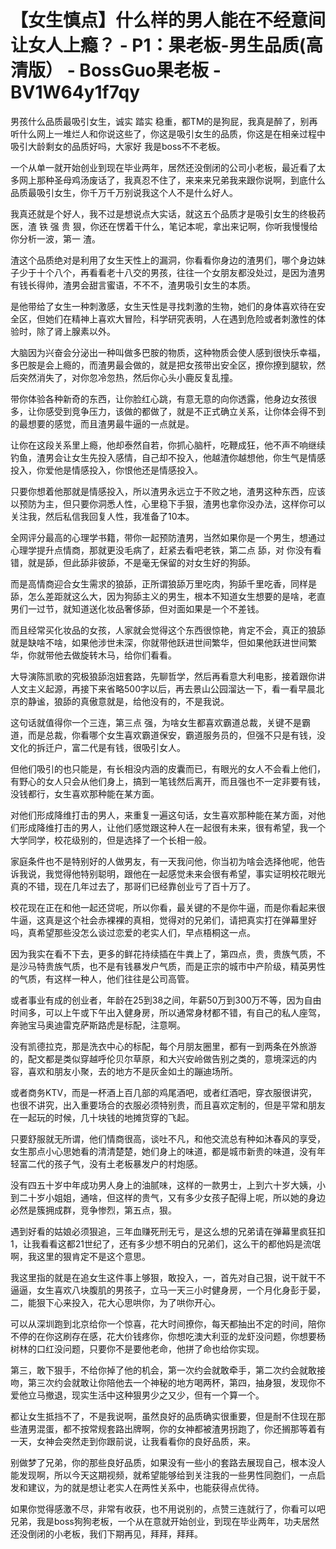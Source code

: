 # 【女生慎点】什么样的男人能在不经意间让女人上瘾？ - P1：果老板-男生品质(高清版） - BossGuo果老板 - BV1W64y1f7qy

男孩什么品质最吸引女生，诚实 踏实 稳重，都TM的是狗屁，我真是醉了，别再听什么网上一堆烂人和你说这些了，你这是吸引女生的品质，你这是在相亲过程中吸引大龄剩女的品质好吗，大家好 我是boss不不老板。

一个从单一就开始创业到现在毕业两年，居然还没倒闭的公司小老板，最近看了太多网上那种圣母鸡汤废话了，我真忍不住了，来来来兄弟我来跟你说啊，到底什么品质最吸引女生，你千万千万别说我这个人不是什么好人。

我真还就是个好人，我不过是想说点大实话，就这五个品质才是吸引女生的终极药医，渣 铁 强 贵 狠，你还在愣着干什么，笔记本呢，拿出来记啊，你听我慢慢给你分析一波，第一 渣。

渣这个品质绝对是利用了女生天性上的漏洞，你看看你身边的渣男们，哪个身边妹子少于十个八个，再看看老十八交的男孩，往往一个女朋友都没处过，是因为渣男有钱长得帅，渣男会甜言蜜语，不不不，渣男吸引女生的本质。

是他带给了女生一种刺激感，女生天性是寻找刺激的生物，她们的身体喜欢待在安全区，但她们在精神上喜欢大冒险，科学研究表明，人在遇到危险或者刺激性的体验时，除了肾上腺素以外。

大脑因为兴奋会分泌出一种叫做多巴胺的物质，这种物质会使人感到很快乐幸福，多巴胺是会上瘾的，而渣男最会做的，就是把女孩带出安全区，撩你撩到腿软，然后突然消失了，对你忽冷忽热，然后你心头小鹿反复乱撞。

带你体验各种新奇的东西，让你脸红心跳，有意无意的向你透露，他身边女孩很多，让你感受到竞争压力，该做的都做了，就是不正式确立关系，让你体会得不到的最想要的感觉，而且渣男最牛逼的一点就是。

让你在这段关系里上瘾，他却泰然自若，你抓心脑杆，吃鞭成狂，他不声不响继续钓鱼，渣男会让女生先投入感情，自己却不投入，他越渣你越想他，你生气是情感投入，你爱他是情感投入，你恨他还是情感投入。

只要你想着他那就是情感投入，所以渣男永远立于不败之地，渣男这种东西，应该以预防为主，但只要你洞悉人性，心里稳下手狠，渣男也拿你没办法，这样你可以关注我，然后私信我回复人性，我准备了10本。

全网评分最高的心理学书籍，带你一起预防渣男，当然如果你是一个男生，想通过心理学提升点情商，那就更没毛病了，赶紧去看吧老铁，第二点 舔，对 你没有看错，就是舔，但此舔非彼舔，不是毫无保留的对女生好的狗舔。

而是高情商迎合女生需求的狼舔，正所谓狼舔万里吃肉，狗舔千里吃香，同样是舔，怎么差距就这么大，因为狗舔主义的男生，根本不知道女生想要的是啥，老直男们一过节，就知道送化妆品奢侈舔，但对面如果是一个不差钱。

而且经常买化妆品的女孩，人家就会觉得这个东西很惊艳，肯定不会，真正的狼舔就是缺啥不啥，如果他涉世未深，你就带他跃进世间繁华，但如果他跃进世间繁华，你就带他去做旋转木马，给你们看看。

大导演陈凯歌的究极狼舔泡妞套路，先聊哲学，然后再看意大利电影，接着跟你讲人文主义起源，再接下来省略500字以后，再去景山公园溜达一下，看一看早晨北京的静谧，狼舔的真傲意就是，给他没有的，不是我说。

这句话就值得你一个三连，第三点 强，为啥女生都喜欢霸道总裁，关键不是霸道，而是总裁，你看哪个女生喜欢霸道保安，霸道服务员的，但强不只是有钱，没文化的拆迁户，富二代是有钱，很吸引女人。

但他们吸引的也只能是，有长相没内涵的皮囊而已，有眼光的女人不会看上他们，有野心的女人只会从他们身上，搞到一笔钱然后离开，而且强也不一定非要有钱，没钱都行，女生喜欢那种能在某方面。

对他们形成降维打击的男人，来重复一遍这句话，女生喜欢那种能在某方面，对他们形成降维打击的男人，让他们感觉跟这种人在一起很有未来，很有希望，我一个大学同学，校花级别的，但是选择了一个长相一般。

家庭条件也不是特别好的人做男友，有一天我问他，你当初为啥会选择他呢，他告诉我说，我觉得他特别聪明，跟他在一起感觉未来会很有希望，事实证明校花眼光真的不错，现在几年过去了，那哥们已经靠创业亏了百十万了。

校花现在正在和他一起还贷呢，所以你看，最关键的不是你牛逼，而是你看起来很牛逼，这真是这个社会赤裸裸的真相，觉得对的兄弟们，请把真实打在弹幕里好吗，真希望那些没怎么谈过恋爱的老实人们，早点梧桐这一点。

因为我实在看不下去，更多的鲜花持续插在牛粪上了，第四点，贵，贵族气质，不是沙马特贵族气质，也不是有钱暴发户气质，而是正宗的城市中产阶级，精英男性的气质，有这样一种人，他们往往是公司高管。

或者事业有成的创业者，年龄在25到38之间，年薪50万到300万不等，因为自由时间多，可以上午或下午出入健身房，所以通常身材都不错，有自己的私人座驾，奔驰宝马奥迪雷克萨斯路虎是标配，注意啊。

没有凯德拉克，那是洗衣中心的标配，每个月朋友圈里，都有一到两条在外旅游的，配文都是类似穿越呼伦贝尔草原，和大兴安岭做告别之类的，意境深远的内容，喜欢和朋友小聚，去的地方不是灰金如土的蹦迪场所。

或者商务KTV，而是一杯酒上百几部的鸡尾酒吧，或者红酒吧，穿衣服很讲究，也很不讲究，出入重要场合的衣服必须特别贵，而且喜欢定制的，但是平常和朋友在一起玩的时候，几十块钱的地摊货穿的飞起。

只要舒服就无所谓，他们情商很高，谈吐不凡，和他交流总有种如沐春风的享受，女生那点小心思她看的清清楚楚，她们身上的味道，都是城市新贵的味道，没有年轻富二代的孩子气，没有土老板暴发户的村炮感。

没有四五十岁中年成功男人身上的油腻味，这样的一款男士，上到六十岁大姨，小到二十岁小姐姐，通啥，但这样的贵气，又有多少女孩子配得上呢，所以她的身边必然是簇拥成群，竞争惨烈，第五点，狠。

遇到好看的姑娘必须狠追，三年血赚死刑无亏，是这么想的兄弟请在弹幕里疯狂扣1，让我看看这都21世纪了，还有多少想不明白的兄弟们，这么干的都他妈是流氓啊，我这里的狠肯定不是这个意思。

我这里指的就是在追女生这件事上够狠，敢投入，一，首先对自己狠，说干就干不逼逼，女生喜欢八块腹肌的男孩子，立马一天三小时健身房，一个月化身彭于晏，二，能狠下心来投入，花大心思哄你，为了哄你开心。

可以从深圳跑到北京给你一个惊喜，花大时间撩你，每天都抽出不定的时间，陪你不停的在你这刷存在感，花大价钱疼你，你想吃澳大利亚的龙虾没问题，你想要杨树林的口红没问题，只要你不是要他老命，他拼了命也给你实现。

第三，敢下狠手，不给你掉了他的机会，第一次约会就敢牵手，第二次约会就敢接吻，第三次约会就敢让你陪他去一个神秘的地方喝两杯，第四，抽身狠，发现你不爱他立马撤退，现实生活中这种狠男少之又少，但有一个算一个。

都让女生抵挡不了，不是我说啊，虽然良好的品质确实很重要，但是耐不住现在那些渣男混蛋，都不按常规套路出牌啊，你的女神都被渣男拐跑了，你还搁那等着有一天，女神会突然走到你跟前说，让我看看你的良好品质，来。

别做梦了兄弟，你的那些良好品质，如果没有一些小的套路去展现自己，根本没人能发现啊，所以今天这期视频，就希望能够给到关注我的一些男性同胞们，一点启发和建议，为的就是想让老实人在两性关系中，也能获得点优待。

如果你觉得感激不尽，非常有收获，也不用说别的，点赞三连就行了，你看可以吧兄弟，我是boss狗狗老板，一个从在意就开始创业，到现在毕业两年，功夫居然还没倒闭的小老板，我们下期再见，拜拜，拜拜。

